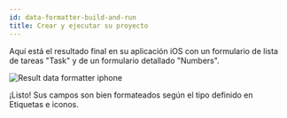 ```yaml
---
id: data-formatter-build-and-run
title: Crear y ejecutar su proyecto
---
```


Aquí está el resultado final en su aplicación iOS con un formulario de lista de tareas "Task" y de un formulario detallado "Numbers".

![Result data formatter iphone](assets/en/data-formatter/result-data-formatter-iphone.png)

¡Listo! Sus campos son bien formateados según el tipo definido en Etiquetas e iconos.